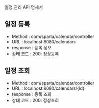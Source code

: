 일정 관리 API 명세서

일정 등록
- 
- Method : com/sparta/calendar/controller
- URL : localhost:8080/calendars
- response : 등록 정보
- 상태 코드 : 200: 정상등록 

일정 조회
- 
- Method : com/sparta/calendar/controller
- URL : localhost:8080/calendars/{id}
- response : 등록 조회
- 상태 코드 : 200: 정상조회
